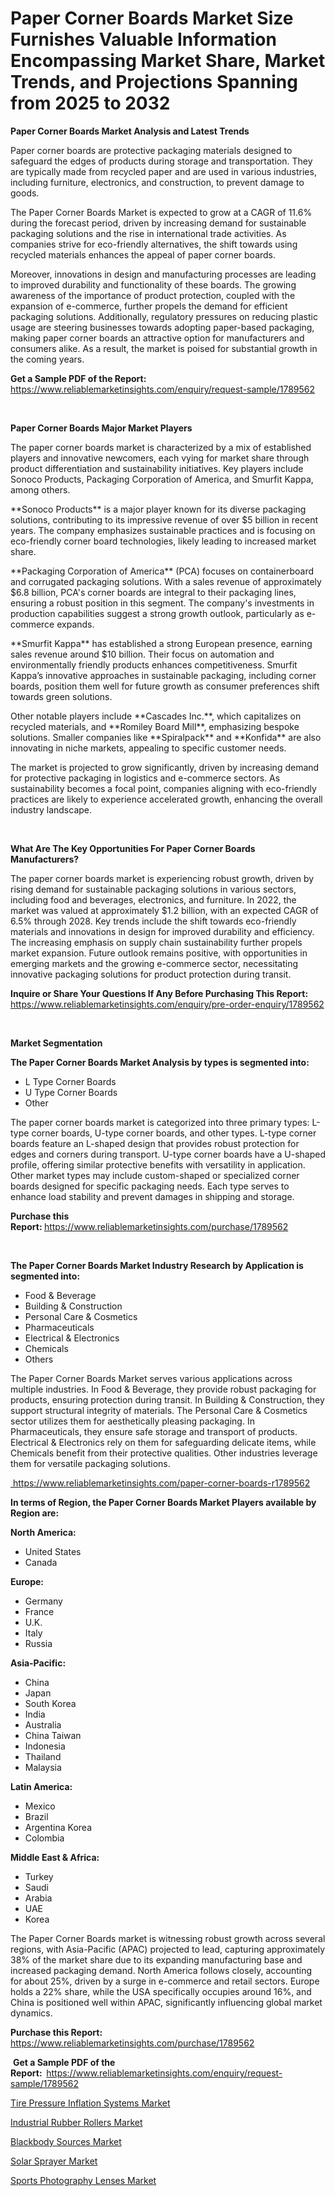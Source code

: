 <p><h1>Paper Corner Boards Market Size Furnishes Valuable Information Encompassing Market Share, Market Trends, and Projections Spanning from 2025 to 2032</h1></p><p><strong>Paper Corner Boards Market Analysis and Latest Trends</strong></p>
<p><p>Paper corner boards are protective packaging materials designed to safeguard the edges of products during storage and transportation. They are typically made from recycled paper and are used in various industries, including furniture, electronics, and construction, to prevent damage to goods. </p><p>The Paper Corner Boards Market is expected to grow at a CAGR of 11.6% during the forecast period, driven by increasing demand for sustainable packaging solutions and the rise in international trade activities. As companies strive for eco-friendly alternatives, the shift towards using recycled materials enhances the appeal of paper corner boards. </p><p>Moreover, innovations in design and manufacturing processes are leading to improved durability and functionality of these boards. The growing awareness of the importance of product protection, coupled with the expansion of e-commerce, further propels the demand for efficient packaging solutions. Additionally, regulatory pressures on reducing plastic usage are steering businesses towards adopting paper-based packaging, making paper corner boards an attractive option for manufacturers and consumers alike. As a result, the market is poised for substantial growth in the coming years.</p></p>
<p><strong>Get a Sample PDF of the Report:&nbsp;</strong> <a href="https://www.reliablemarketinsights.com/enquiry/request-sample/1789562?utm_campaign=3047&utm_medium=2&utm_source=Github&utm_content=ia&utm_term=25032025&utm_id=paper-corner-boards">https://www.reliablemarketinsights.com/enquiry/request-sample/1789562</a></p>
<p>&nbsp;</p>
<p><strong>Paper Corner Boards Major Market Players</strong></p>
<p><p>The paper corner boards market is characterized by a mix of established players and innovative newcomers, each vying for market share through product differentiation and sustainability initiatives. Key players include Sonoco Products, Packaging Corporation of America, and Smurfit Kappa, among others. </p><p>**Sonoco Products** is a major player known for its diverse packaging solutions, contributing to its impressive revenue of over $5 billion in recent years. The company emphasizes sustainable practices and is focusing on eco-friendly corner board technologies, likely leading to increased market share.</p><p>**Packaging Corporation of America** (PCA) focuses on containerboard and corrugated packaging solutions. With a sales revenue of approximately $6.8 billion, PCA's corner boards are integral to their packaging lines, ensuring a robust position in this segment. The company's investments in production capabilities suggest a strong growth outlook, particularly as e-commerce expands.</p><p>**Smurfit Kappa** has established a strong European presence, earning sales revenue around $10 billion. Their focus on automation and environmentally friendly products enhances competitiveness. Smurfit Kappa’s innovative approaches in sustainable packaging, including corner boards, position them well for future growth as consumer preferences shift towards green solutions.</p><p>Other notable players include **Cascades Inc.**, which capitalizes on recycled materials, and **Romiley Board Mill**, emphasizing bespoke solutions. Smaller companies like **Spiralpack** and **Konfida** are also innovating in niche markets, appealing to specific customer needs.</p><p>The market is projected to grow significantly, driven by increasing demand for protective packaging in logistics and e-commerce sectors. As sustainability becomes a focal point, companies aligning with eco-friendly practices are likely to experience accelerated growth, enhancing the overall industry landscape.</p></p>
<p>&nbsp;</p>
<p><strong>What Are The Key Opportunities For Paper Corner Boards Manufacturers?</strong></p>
<p><p>The paper corner boards market is experiencing robust growth, driven by rising demand for sustainable packaging solutions in various sectors, including food and beverages, electronics, and furniture. In 2022, the market was valued at approximately $1.2 billion, with an expected CAGR of 6.5% through 2028. Key trends include the shift towards eco-friendly materials and innovations in design for improved durability and efficiency. The increasing emphasis on supply chain sustainability further propels market expansion. Future outlook remains positive, with opportunities in emerging markets and the growing e-commerce sector, necessitating innovative packaging solutions for product protection during transit.</p></p>
<p><strong>Inquire or Share Your Questions If Any Before Purchasing This Report:</strong> <a href="https://www.reliablemarketinsights.com/enquiry/pre-order-enquiry/1789562?utm_campaign=3047&utm_medium=2&utm_source=Github&utm_content=ia&utm_term=25032025&utm_id=paper-corner-boards">https://www.reliablemarketinsights.com/enquiry/pre-order-enquiry/1789562</a></p>
<p>&nbsp;</p>
<p><strong>Market Segmentation</strong></p>
<p><strong>The Paper Corner Boards Market Analysis by types is segmented into:</strong></p>
<p><ul><li>L Type Corner Boards</li><li>U Type Corner Boards</li><li>Other</li></ul></p>
<p><p>The paper corner boards market is categorized into three primary types: L-type corner boards, U-type corner boards, and other types. L-type corner boards feature an L-shaped design that provides robust protection for edges and corners during transport. U-type corner boards have a U-shaped profile, offering similar protective benefits with versatility in application. Other market types may include custom-shaped or specialized corner boards designed for specific packaging needs. Each type serves to enhance load stability and prevent damages in shipping and storage.</p></p>
<p><strong>Purchase this Report:&nbsp;</strong><a href="https://www.reliablemarketinsights.com/purchase/1789562?utm_campaign=3047&utm_medium=2&utm_source=Github&utm_content=ia&utm_term=25032025&utm_id=paper-corner-boards">https://www.reliablemarketinsights.com/purchase/1789562</a></p>
<p>&nbsp;</p>
<p><strong>The Paper Corner Boards Market Industry Research by Application is segmented into:</strong></p>
<p><ul><li>Food & Beverage</li><li>Building & Construction</li><li>Personal Care & Cosmetics</li><li>Pharmaceuticals</li><li>Electrical & Electronics</li><li>Chemicals</li><li>Others</li></ul></p>
<p><p>The Paper Corner Boards Market serves various applications across multiple industries. In Food & Beverage, they provide robust packaging for products, ensuring protection during transit. In Building & Construction, they support structural integrity of materials. The Personal Care & Cosmetics sector utilizes them for aesthetically pleasing packaging. In Pharmaceuticals, they ensure safe storage and transport of products. Electrical & Electronics rely on them for safeguarding delicate items, while Chemicals benefit from their protective qualities. Other industries leverage them for versatile packaging solutions.</p></p>
<p><a href="https://www.reliablemarketinsights.com/paper-corner-boards-r1789562?utm_campaign=3047&utm_medium=2&utm_source=Github&utm_content=ia&utm_term=25032025&utm_id=paper-corner-boards">&nbsp;https://www.reliablemarketinsights.com/paper-corner-boards-r1789562</a></p>
<p><strong>In terms of Region, the Paper Corner Boards Market Players available by Region are:</strong></p>
<p>
    <p> <strong> North America: </strong>
        <ul>
            <li>United States</li>
            <li>Canada</li>
        </ul>
        </p> 
    <p> <strong> Europe: </strong>
        <ul>
            <li>Germany</li>
            <li>France</li>
            <li>U.K.</li>
            <li>Italy</li>
            <li>Russia</li>
        </ul>
        </p> 
    <p> <strong> Asia-Pacific: </strong>
        <ul>
            <li>China</li>
            <li>Japan</li>
            <li>South Korea</li>
            <li>India</li>
            <li>Australia</li>
            <li>China Taiwan</li>
            <li>Indonesia</li>
            <li>Thailand</li>
            <li>Malaysia</li>
        </ul>
        </p> 
    <p> <strong> Latin America: </strong>
        <ul>
            <li>Mexico</li>
            <li>Brazil</li>
            <li>Argentina Korea</li>
            <li>Colombia</li>
        </ul>
        </p> 
    <p> <strong> Middle East & Africa: </strong>
        <ul>
            <li>Turkey</li>
            <li>Saudi</li>
            <li>Arabia</li>
            <li>UAE</li>
            <li>Korea</li>
        </ul>
    </p>
    </p>
<p><p>The Paper Corner Boards market is witnessing robust growth across several regions, with Asia-Pacific (APAC) projected to lead, capturing approximately 38% of the market share due to its expanding manufacturing base and increased packaging demand. North America follows closely, accounting for about 25%, driven by a surge in e-commerce and retail sectors. Europe holds a 22% share, while the USA specifically occupies around 16%, and China is positioned well within APAC, significantly influencing global market dynamics.</p></p>
<p><strong>Purchase this Report: </strong><a href="https://www.reliablemarketinsights.com/purchase/1789562?utm_campaign=3047&utm_medium=2&utm_source=Github&utm_content=ia&utm_term=25032025&utm_id=paper-corner-boards">https://www.reliablemarketinsights.com/purchase/1789562</a></p>
<p>&nbsp;<strong>Get a Sample PDF of the Report:&nbsp;&nbsp;</strong><a href="https://www.reliablemarketinsights.com/enquiry/request-sample/1789562?utm_campaign=3047&utm_medium=2&utm_source=Github&utm_content=ia&utm_term=25032025&utm_id=paper-corner-boards">https://www.reliablemarketinsights.com/enquiry/request-sample/1789562</a></p>
<p><strong></strong></p>
<p><p><a href="https://www.linkedin.com/pulse/key-trends-growth-drivers-tire-pressure-inflation-systems-8ezdf?utm_campaign=3047&utm_medium=2&utm_source=Github&utm_content=ia&utm_term=25032025&utm_id=paper-corner-boards">Tire Pressure Inflation Systems Market</a></p><p><a href="https://www.linkedin.com/pulse/industrial-rubber-rollers-market-analysis-report-offers-dlrif?utm_campaign=3047&utm_medium=2&utm_source=Github&utm_content=ia&utm_term=25032025&utm_id=paper-corner-boards">Industrial Rubber Rollers Market</a></p><p><a href="https://www.linkedin.com/pulse/market-challenges-sales-volume-forecast-research-blackbody-xf9tf?utm_campaign=3047&utm_medium=2&utm_source=Github&utm_content=ia&utm_term=25032025&utm_id=paper-corner-boards">Blackbody Sources Market</a></p><p><a href="https://www.linkedin.com/pulse/sustainability-trends-solar-sprayer-industry-market-implications-f0jpf?utm_campaign=3047&utm_medium=2&utm_source=Github&utm_content=ia&utm_term=25032025&utm_id=paper-corner-boards">Solar Sprayer Market</a></p><p><a href="https://www.linkedin.com/pulse/current-state-sports-photography-lenses-market-size-trends-ymscf?utm_campaign=3047&utm_medium=2&utm_source=Github&utm_content=ia&utm_term=25032025&utm_id=paper-corner-boards">Sports Photography Lenses Market</a></p></p>